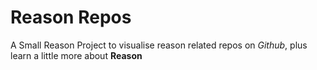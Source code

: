 Reason Repos
===
A Small Reason Project to visualise reason related repos on *Github*, plus learn a little more about **Reason**
